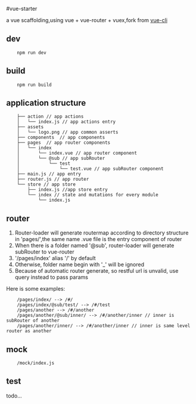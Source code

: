 #vue-starter

a vue scaffolding,using vue + vue-router + vuex,fork from [vue-cli](https://github.com/vuejs/vue-cli)

## dev

        npm run dev

## build 

        npm run build

## application structure

        ├── action // app actions
        │   └── index.js // app actions entry
        ├── assets
        │   └── logo.png // app common asserts
        ├── components  // app components
        ├── pages  // app router components        
        │   └── index
        │       └── index.vue // app router component
        │       └── @sub // app subRouter
        │           └── test
        │               └── test.vue // app subRouter component
        ├── main.js // app entry
        ├── router.js // app router
        └── store // app store
            ├── index.js //app store entry
            └── index // state and mutations for every module 
                └── index.js

## router

1. Router-loader will generate routermap according to directory structure in 'pages/',the same name .vue file is the entry component of router
2. When there is a folder named '@sub', router-loader will generate subRouter to vue-router
3. '/pages/index' alias '/' by default
4. Otherwise, folder name begin with '_' will be ignored
5. Because of automatic router generate, so restful url is unvalid, use query instead to pass params

Here is some examples:

        /pages/index/ --> /#/
        /pages/index/@sub/test/ --> /#/test
        /pages/another --> /#/another
        /pages/another/@sub/inner/ --> /#/another/inner // inner is subRouter of another
        /pages/another/inner/ --> /#/another/inner // inner is same level router as another

## mock

        /mock/index.js

## test 

todo...